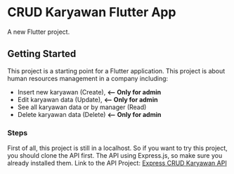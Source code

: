 # CRUD Karyawan Flutter App

A new Flutter project.

## Getting Started

This project is a starting point for a Flutter application.
This project is about human resources management in a company including:
- Insert new karyawan (Create), **<-- Only for admin**
- Edit karyawan data (Update), **<-- Only for admin**
- See all karyawan data or by manager (Read)
- Delete karyawan data (Delete) **<-- Only for admin**

### Steps
First of all, this project is still in a localhost. So if you want to try this project, you should clone the API first. The API using Express.js, so make sure you already installed them. Link to the API Project: [Express CRUD Karyawan API](https://github.com/myusrilh/express_api_karyawan)

